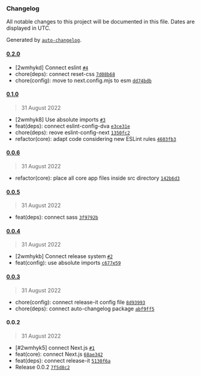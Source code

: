 ### Changelog

All notable changes to this project will be documented in this file. Dates are displayed in UTC.

Generated by [`auto-changelog`](https://github.com/CookPete/auto-changelog).

#### [0.2.0](https://github.com/dvakatsiienko/audiophile-ui/compare/0.1.0...0.2.0)

- [2wmhykd] Connect eslint [`#4`](https://github.com/dvakatsiienko/audiophile-ui/pull/4)
- chore(deps): connect reset-css [`7d08b68`](https://github.com/dvakatsiienko/audiophile-ui/commit/7d08b681b9894dc67bab95ed840e1e0b515db73b)
- chore(config): move to next.config.mjs to esm [`dd74bdb`](https://github.com/dvakatsiienko/audiophile-ui/commit/dd74bdbcb02a542e1b8f62d219207f4bb02dfbea)

#### [0.1.0](https://github.com/dvakatsiienko/audiophile-ui/compare/0.0.6...0.1.0)

> 31 August 2022

- [2wmhyk8] Use absolute imports [`#3`](https://github.com/dvakatsiienko/audiophile-ui/pull/3)
- feat(deps): connect eslint-config-dva [`e3ce31e`](https://github.com/dvakatsiienko/audiophile-ui/commit/e3ce31e2afbb99d79982817a2f0b27355e39ade3)
- chore(deps): reove eslint-config-next [`1350fc2`](https://github.com/dvakatsiienko/audiophile-ui/commit/1350fc28d678d1362ee860ea9cb88a5f17932d4d)
- refactor(core): adapt code considering new ESLint rules [`4603fb3`](https://github.com/dvakatsiienko/audiophile-ui/commit/4603fb3b803a301891387d2fc695048144e82509)

#### [0.0.6](https://github.com/dvakatsiienko/audiophile-ui/compare/0.0.5...0.0.6)

> 31 August 2022

- refactor(core): place all core app files inside src directory [`142b6d3`](https://github.com/dvakatsiienko/audiophile-ui/commit/142b6d33fe3d67b1b9301139fb53d7ea5fb6389f)

#### [0.0.5](https://github.com/dvakatsiienko/audiophile-ui/compare/0.0.4...0.0.5)

> 31 August 2022

- feat(deps): connect sass [`3f9792b`](https://github.com/dvakatsiienko/audiophile-ui/commit/3f9792b3ef5988e90759fd2e7ab9455aa80bc8a8)

#### [0.0.4](https://github.com/dvakatsiienko/audiophile-ui/compare/0.0.3...0.0.4)

> 31 August 2022

- [2wmhykb] Connect release system [`#2`](https://github.com/dvakatsiienko/audiophile-ui/pull/2)
- feat(config): use absolute imports [`c677e59`](https://github.com/dvakatsiienko/audiophile-ui/commit/c677e591324b057a21e0ac94c795a0b8dfd1c06d)

#### [0.0.3](https://github.com/dvakatsiienko/audiophile-ui/compare/0.0.2...0.0.3)

> 31 August 2022

- chore(config): connect release-it config file [`8d93993`](https://github.com/dvakatsiienko/audiophile-ui/commit/8d93993923191bd90483c9cb6322e04d0ac10703)
- chore(deps): connect auto-changelog package [`abf9ff5`](https://github.com/dvakatsiienko/audiophile-ui/commit/abf9ff5d912f45a2447a641bd67aa0a61be6aa3f)

#### 0.0.2

> 31 August 2022

- [#2wmhyk5] connect Next.js [`#1`](https://github.com/dvakatsiienko/audiophile-ui/pull/1)
- feat(core): connect Next.js [`68ae342`](https://github.com/dvakatsiienko/audiophile-ui/commit/68ae342f16307c994dd41e008d0d2aa96594fe9e)
- feat(deps): connect release-it [`5130f6a`](https://github.com/dvakatsiienko/audiophile-ui/commit/5130f6af2990d541f567295b9fa07b4ff8a9821e)
- Release 0.0.2 [`7f5d8c2`](https://github.com/dvakatsiienko/audiophile-ui/commit/7f5d8c25c171b83a7a8624ad0b427954c4c4b76a)
